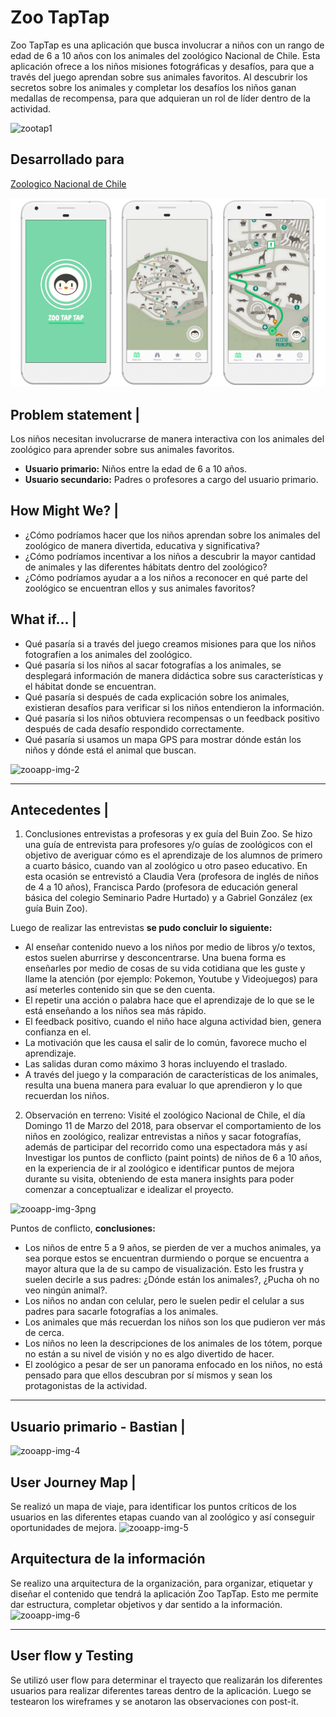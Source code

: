 # Zoo TapTap

Zoo TapTap es una aplicación que busca involucrar a niños con un rango de edad de 6 a 10 años con los animales del zoológico Nacional de Chile. Esta aplicación ofrece a los niños misiones fotográficas y desafíos, para que a través del juego aprendan sobre sus animales favoritos. Al descubrir los secretos sobre los animales y completar los desafíos los niños ganan medallas de recompensa, para que adquieran un rol de líder dentro de la actividad. 

![zootap1](https://user-images.githubusercontent.com/32286870/37943433-e7c8596a-314d-11e8-9a3f-d6fe043a6a3c.jpg)

## Desarrollado para 
[Zoologico Nacional de Chile](https://marvelapp.com/638g87g/screen/39836666)

![](/img/zooapp-img-1.png)


## Problem statement |
Los niños necesitan involucrarse de manera interactiva con los animales del zoológico para aprender sobre sus animales favoritos.

- **Usuario primario:** Niños entre la edad de 6 a 10 años.
- **Usuario secundario:** Padres o profesores a cargo del usuario primario. 

## How Might We? |
- ¿Cómo podríamos hacer que los niños aprendan sobre los animales del zoológico de manera divertida, educativa y significativa?
- ¿Cómo podríamos incentivar a los niños a descubrir la mayor cantidad de animales y las diferentes hábitats dentro del zoológico?
- ¿Cómo podríamos ayudar a a los niños a reconocer en qué parte del zoológico se encuentran ellos y sus animales favoritos? 

## What if… | 
- Qué pasaría si a través del juego creamos misiones para que los niños fotografíen a los animales del zoológico.
- Qué pasaría si los niños al sacar fotografías a los animales, se desplegará información de manera didáctica sobre sus características y el hábitat donde se encuentran.
- Qué pasaría si después de cada explicación sobre los animales, existieran desafíos para verificar si los niños entendieron la información. 
- Qué pasaría si los niños obtuviera recompensas o un feedback positivo después de cada desafío respondido correctamente.
- Qué pasaría si usamos un mapa GPS para mostrar dónde están los niños y dónde está el animal que buscan.

![zooapp-img-2](https://user-images.githubusercontent.com/32286870/37931982-acfed118-311d-11e8-8697-a70c6a4009c4.png)

***

## Antecedentes |
1. Conclusiones entrevistas a profesoras y ex guía del Buin Zoo.
Se hizo una guía de entrevista para profesores y/o guías de zoológicos con el objetivo de averiguar cómo es el aprendizaje de los alumnos de primero a cuarto básico, cuando van al zoológico u otro paseo educativo. En esta ocasión se entrevistó a Claudia Vera (profesora de inglés de niños de 4 a 10 años), Francisca Pardo (profesora de educación general básica del colegio Seminario Padre Hurtado) y a Gabriel González (ex guía Buin Zoo). 

Luego de realizar las entrevistas **se pudo concluir lo siguiente:**
- Al enseñar contenido nuevo a los niños por medio de libros y/o textos, estos suelen aburrirse y desconcentrarse. Una buena forma es enseñarles por medio de cosas de su vida cotidiana que les guste y llame la atención  (por ejemplo: Pokemon, Youtube y Videojuegos) para así meterles contenido sin que se den cuenta.
- El repetir una acción o palabra hace que el aprendizaje de lo que se le está enseñando a los niños sea más rápido.
- El feedback positivo, cuando el niño hace alguna actividad bien, genera confianza en el.
- La motivación que les causa el salir de lo común, favorece mucho el aprendizaje.
- Las salidas duran como máximo 3 horas incluyendo el traslado.
- A través del juego y la comparación de características de los animales, resulta una buena manera para evaluar lo que aprendieron y lo que recuerdan los niños.

2. Observación en terreno:
Visité el zoológico Nacional de Chile, el día Domingo 11 de Marzo del 2018, para observar el comportamiento de los niños en zoológico, realizar entrevistas a niños y sacar fotografías, además de participar del recorrido como una espectadora más y así Investigar los puntos de conflicto (paint points) de niños de 6 a 10 años, en la experiencia de ir al zoológico e identificar puntos de mejora durante su visita, obteniendo de esta manera insights para poder comenzar a conceptualizar e idealizar el proyecto. 

![zooapp-img-3png](https://user-images.githubusercontent.com/32286870/37932091-fdc79c7e-311d-11e8-8ef9-2ef3afe605b9.png)

Puntos de conflicto, **conclusiones:**
- Los niños de entre 5 a 9 años, se pierden de ver a muchos animales, ya sea porque estos se encuentran durmiendo o porque se encuentra a mayor altura que la de su campo de visualización. Esto les frustra y suelen decirle a sus padres: ¿Dónde están los animales?, ¿Pucha oh no veo ningún animal?.  
- Los niños no andan con celular, pero le suelen pedir el celular a sus padres para sacarle fotografías a los animales.
- Los animales que más recuerdan los niños son los que pudieron ver más de cerca.
- Los niños no leen la descripciones de los animales de los tótem, porque no están a su nivel de visión y no es algo divertido de hacer.
- El zoológico a pesar de ser un panorama enfocado en los niños, no está pensado para que ellos descubran por sí mismos y sean los protagonistas de la actividad.

***

## Usuario primario - Bastian |
![zooapp-img-4](https://user-images.githubusercontent.com/32286870/37933475-b7ae45d6-3121-11e8-83b8-513bde04daf9.png)

## User Journey Map |
Se realizó un mapa de viaje, para identificar los puntos críticos de los usuarios en las diferentes etapas cuando van al zoológico y así conseguir oportunidades de mejora.
![zooapp-img-5](https://user-images.githubusercontent.com/32286870/37934352-4533480a-3124-11e8-84a4-14cbf4fbd5ff.png)

## Arquitectura de la información
Se realizo una arquitectura de la organización, para organizar, etiquetar y diseñar el contenido que tendrá la aplicación Zoo TapTap. Esto me permite dar estructura, completar objetivos y dar sentido a la información.
![zooapp-img-6](https://user-images.githubusercontent.com/32286870/37934776-b7c19470-3125-11e8-91a5-6271a986b2ff.png)

***

## User flow y Testing 
Se utilizó user flow para determinar el trayecto que realizarán los diferentes usuarios para realizar diferentes tareas dentro de la aplicación. Luego se testearon los wireframes y se anotaron las observaciones con post-it.  

